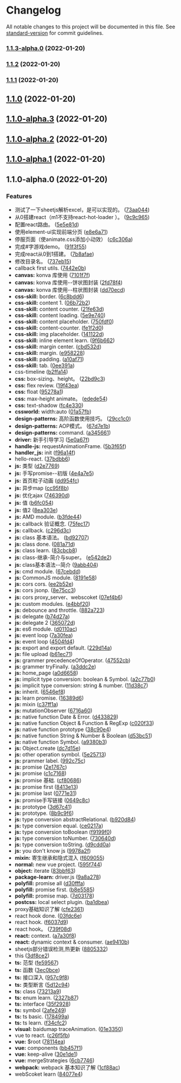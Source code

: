 # Changelog

All notable changes to this project will be documented in this file. See [standard-version](https://github.com/conventional-changelog/standard-version) for commit guidelines.

### [1.1.3-alpha.0](https://github.com/keepAwayFrom404/new-me/compare/v1.1.2...v1.1.3-alpha.0) (2022-01-20)

### [1.1.2](https://github.com/keepAwayFrom404/new-me/compare/v1.1.1...v1.1.2) (2022-01-20)

### [1.1.1](https://github.com/keepAwayFrom404/new-me/compare/v1.1.0...v1.1.1) (2022-01-20)

## [1.1.0](https://github.com/keepAwayFrom404/new-me/compare/v1.1.0-alpha.3...v1.1.0) (2022-01-20)

## [1.1.0-alpha.3](https://github.com/keepAwayFrom404/new-me/compare/v1.1.0-alpha.2...v1.1.0-alpha.3) (2022-01-20)

## [1.1.0-alpha.2](https://github.com/keepAwayFrom404/new-me/compare/v1.1.0-alpha.1...v1.1.0-alpha.2) (2022-01-20)

## [1.1.0-alpha.1](https://github.com/keepAwayFrom404/new-me/compare/v1.1.0-alpha.0...v1.1.0-alpha.1) (2022-01-20)

## 1.1.0-alpha.0 (2022-01-20)


### Features

* 测试了一下sheetjs解析excel，是可以实现的。 ([73aa044](https://github.com/keepAwayFrom404/new-me/commit/73aa044f54a5cde76f3d93d919d3ffb6ff8d0403))
* 从0搭建react（m1不支持react-hot-loader ）。 ([9c9c965](https://github.com/keepAwayFrom404/new-me/commit/9c9c96513a95e101e6a2ffefca3cf4ef3d0f5230))
* 配置react路由。 ([5e5e81d](https://github.com/keepAwayFrom404/new-me/commit/5e5e81d111f17f7b01c653d655eefba19bf54854))
* 使用element-ui实现前端分页 ([e8e6a71](https://github.com/keepAwayFrom404/new-me/commit/e8e6a71515630509cf23afdd5f5ff8d4d0358e4b))
* 停服页面（使animate.css添加小动效） ([c6c306a](https://github.com/keepAwayFrom404/new-me/commit/c6c306aad6e75a3748f9877fa8dd44bac32b81fc))
* 完成#字游戏demo。 ([91f3f55](https://github.com/keepAwayFrom404/new-me/commit/91f3f55d592f6b5fe91d286b9ef39a375cef907e))
* 完成react从0到1搭建。 ([7b8afae](https://github.com/keepAwayFrom404/new-me/commit/7b8afaebd71491d83498120223cda7ada84d02fc))
* 修改目录名。 ([737eb15](https://github.com/keepAwayFrom404/new-me/commit/737eb15be9c11d3442866c94ef3920ccd0fd7d34))
* callback first utils. ([7442e0b](https://github.com/keepAwayFrom404/new-me/commit/7442e0bee28c5d790d88dfc02129e99f979391cb))
* **canvas:** konva 库使用 ([7101f7f](https://github.com/keepAwayFrom404/new-me/commit/7101f7fa5a361d38dadb9cb458c0a7782f61211d))
* **canvas:** konva 库使用--饼状图封装 ([2fd78f4](https://github.com/keepAwayFrom404/new-me/commit/2fd78f4704df6a78bd4c2e9d671fbb97f861af18))
* **canvas:** konva 库使用--柱状图封装 ([dd70ecd](https://github.com/keepAwayFrom404/new-me/commit/dd70ecd740c6a1264f20735d4001cc5aab821c1f))
* **css-skill:** border. ([6c8bdd6](https://github.com/keepAwayFrom404/new-me/commit/6c8bdd6e859b23634b3be2fe607dbc7dba2a44c3))
* **css-skill:** content 1. ([06b72b2](https://github.com/keepAwayFrom404/new-me/commit/06b72b25b50392b958e1ea68522a544781b2b8f7))
* **css-skill:** content counter. ([21fe63d](https://github.com/keepAwayFrom404/new-me/commit/21fe63da5d606ba736015f92ce305754a6308714))
* **css-skill:** content loading. ([5e9e740](https://github.com/keepAwayFrom404/new-me/commit/5e9e74083812e985d0ea2e6247e3da9628dc135b))
* **css-skill:** content placeholder. ([750fdf0](https://github.com/keepAwayFrom404/new-me/commit/750fdf016ba741be504129053fd1d69909144e15))
* **css-skill:** content-counter. ([fe1f2d0](https://github.com/keepAwayFrom404/new-me/commit/fe1f2d09cbc00937d7069962a416f6623b1162fe))
* **css-skill:** img placeholder. ([141122d](https://github.com/keepAwayFrom404/new-me/commit/141122de8a4813d1a839d2f688db41ccb52c4740))
* **css-skill:** inline element learn. ([9f6b662](https://github.com/keepAwayFrom404/new-me/commit/9f6b662d1f3130dab083584f10efc989e31144e2))
* **css-skill:** margin center. ([cbd532d](https://github.com/keepAwayFrom404/new-me/commit/cbd532d333dc5a3f20e2a352ce5b969984d215d6))
* **css-skill:** margin. ([e958228](https://github.com/keepAwayFrom404/new-me/commit/e958228697af99a48596c8c711f18ae3db1b7054))
* **css-skill:** padding. ([a10af71](https://github.com/keepAwayFrom404/new-me/commit/a10af71d9e04c62c86044d7027fd980f0b21aca3))
* **css-skill:** tab. ([0ee391a](https://github.com/keepAwayFrom404/new-me/commit/0ee391ad54ec849b744c21e04660d40fb10b4875))
* css-timeline ([b2ffa14](https://github.com/keepAwayFrom404/new-me/commit/b2ffa14e17ffee3180524a8b0abc60970ee443fb))
* **css:** box-sizing、height。 ([22bd9c3](https://github.com/keepAwayFrom404/new-me/commit/22bd9c3ea66c111b7c2d37d7a950fbf9c592bc26))
* **css:** flex review. ([19f43ea](https://github.com/keepAwayFrom404/new-me/commit/19f43ead56c0f4e575611ad3bbfbe12171f175ba))
* **css:** float ([95278a1](https://github.com/keepAwayFrom404/new-me/commit/95278a1702220262f78dfae18f72b8dee2048091))
* **css:** max-height animate。 ([edede54](https://github.com/keepAwayFrom404/new-me/commit/edede544e4ad443c5abb22351f14dc7c63d98e81))
* **css:** text-shadow ([fc4e330](https://github.com/keepAwayFrom404/new-me/commit/fc4e3309b92ad88618ff4cf24bb584398c4e144c))
* **cssworld:** width:auto ([01a57fb](https://github.com/keepAwayFrom404/new-me/commit/01a57fb413a758d4e1d2dc58b6f9b2173b35daad))
* **design-patterns:** 高阶函数使用技巧。 ([29cc1c0](https://github.com/keepAwayFrom404/new-me/commit/29cc1c000a70b9d878f7e33a09ef8b3854e44795))
* **design-patterns:** AOP模式。 ([67d7e1b](https://github.com/keepAwayFrom404/new-me/commit/67d7e1bd2cba575edb1fd408852ec774be4de9d2))
* **design-patterns:** command. ([a345661](https://github.com/keepAwayFrom404/new-me/commit/a3456618fa7bac6c2fc22f315f721ac5af52e758))
* **driver:** 新手引导学习 ([5e0a67f](https://github.com/keepAwayFrom404/new-me/commit/5e0a67faf8d1f818fe718cedfde088d1949fd0d4))
* **handle-js:** requestAnimationFrame. ([5b3f65f](https://github.com/keepAwayFrom404/new-me/commit/5b3f65f9f26894a822d87e5884c852d0676a0656))
* **handler_js:** init ([f96a14f](https://github.com/keepAwayFrom404/new-me/commit/f96a14f0b85eae06cf06ede46943372907d881d3))
* hello-react. ([37bdbb6](https://github.com/keepAwayFrom404/new-me/commit/37bdbb6a77316c41964a666551a35e148d94fba1))
* **js:** 类型 ([d2e7769](https://github.com/keepAwayFrom404/new-me/commit/d2e776956941e4cabff01cc9cc169968613b2be1))
* **js:** 手写promise--初版 ([4e4a7e5](https://github.com/keepAwayFrom404/new-me/commit/4e4a7e554d21078e1ad913ef0ff7f5ded9f9d636))
* **js:** 首页粒子动画 ([dd954fc](https://github.com/keepAwayFrom404/new-me/commit/dd954fcf56c63831d3a50d235dd234f741096d5e))
* **js:** 异步map ([cc95f8b](https://github.com/keepAwayFrom404/new-me/commit/cc95f8b17a2607a38be7286310b94b1067bfab39))
* **js:** 优化ajax ([746390d](https://github.com/keepAwayFrom404/new-me/commit/746390d818c16a5af9b5ff577545b2fc3510ebd3))
* **js:** 值 ([b6fc054](https://github.com/keepAwayFrom404/new-me/commit/b6fc0549557722f3c9002a43d8a71bf74bc132a5))
* **js:** 值2 ([8ea303e](https://github.com/keepAwayFrom404/new-me/commit/8ea303e04de69864a0167e43fc9f6517a78297aa))
* **js:** AMD module. ([b3fde44](https://github.com/keepAwayFrom404/new-me/commit/b3fde4448c0133022451185b8d86e50f28e160f3))
* **js:** callback 验证概念. ([75fec17](https://github.com/keepAwayFrom404/new-me/commit/75fec1744d524619265f28a6ac3001b06c53bcba))
* **js:** callback. ([c296d3c](https://github.com/keepAwayFrom404/new-me/commit/c296d3cf04a5e4fa0b5f2d80de70fccd99e3eae9))
* **js:** class 基本语法。 ([bd92707](https://github.com/keepAwayFrom404/new-me/commit/bd927070036360cf79539b9eb876dd1ea9550ce4))
* **js:** class done. ([081a71d](https://github.com/keepAwayFrom404/new-me/commit/081a71d0fe0000006f2ccb1c8a8d3bbf3539a006))
* **js:** class learn. ([83cbcb8](https://github.com/keepAwayFrom404/new-me/commit/83cbcb86ab50867b7df4544f8501baf24c4ca38d))
* **js:** class-继承-简介与super。 ([e542de2](https://github.com/keepAwayFrom404/new-me/commit/e542de289c5e4c15f4ee4cb7f220efb95a948d89))
* **js:** class基本语法--简介 ([9abb404](https://github.com/keepAwayFrom404/new-me/commit/9abb4044a562fd8b2df2faa81e09ce6c36470995))
* **js:** cmd module. ([67cebdd](https://github.com/keepAwayFrom404/new-me/commit/67cebdd845ee994a339c5fa5de9dc22aefb7329b))
* **js:** CommonJS module. ([8191e58](https://github.com/keepAwayFrom404/new-me/commit/8191e586b7ae893e19a81b3878a8a86feb42cb4b))
* **js:** cors cors. ([ee2b52e](https://github.com/keepAwayFrom404/new-me/commit/ee2b52e899e7e4aa283ed9edb91ed6e5735c49e4))
* **js:** cors jsonp. ([8e75cc3](https://github.com/keepAwayFrom404/new-me/commit/8e75cc3d3c293ec097bb69e4121bee0e4bb762a3))
* **js:** cors proxy_server、webscoket ([07ef4b6](https://github.com/keepAwayFrom404/new-me/commit/07ef4b682518275d45600719a46dd44f32189558))
* **js:** custom modules. ([e4bbf20](https://github.com/keepAwayFrom404/new-me/commit/e4bbf2000d247b1938da994538a1f35ff321c496))
* **js:** debounce and throttle. ([882a723](https://github.com/keepAwayFrom404/new-me/commit/882a723d06b1843333a296e1e73d1fb20e234e4c))
* **js:** delegate ([b74d27a](https://github.com/keepAwayFrom404/new-me/commit/b74d27a4f23f805d087765dffd8e99c6e3f32ac8))
* **js:** delegate 2 ([365072d](https://github.com/keepAwayFrom404/new-me/commit/365072d3b676140916bd41ff2e2f958ad230208d))
* **js:** es6 module. ([d0110ac](https://github.com/keepAwayFrom404/new-me/commit/d0110ac59a3eb2a767d0e013392904841d196fab))
* **js:** event loop ([7a30fea](https://github.com/keepAwayFrom404/new-me/commit/7a30fea709342893858519d0f5ff47cf036e7a4c))
* **js:** event loop ([4504fd4](https://github.com/keepAwayFrom404/new-me/commit/4504fd496dbd32fe8f0e47b5c0e6aa7a71c78b3c))
* **js:** export and export default. ([229d14a](https://github.com/keepAwayFrom404/new-me/commit/229d14a6e178d01869828b88908a6c0077c8ccc7))
* **js:** file upload ([b61ec71](https://github.com/keepAwayFrom404/new-me/commit/b61ec716cb42e784b632dc1e630d45913e0af2d8))
* **js:** grammer precedenceOfOperator. ([47552cb](https://github.com/keepAwayFrom404/new-me/commit/47552cb54eeef097cd69b6527a1a208ce964c61e))
* **js:** grammer tryFinally. ([a3ddc2e](https://github.com/keepAwayFrom404/new-me/commit/a3ddc2e137e225f3dbf5fed8587330826e6b4b41))
* **js:** home_page ([a0d6658](https://github.com/keepAwayFrom404/new-me/commit/a0d665851f96dbe6a566b7f160ec808eb35659dc))
* **js:** implicit type conversion: boolean & Symbol. ([a2c77b0](https://github.com/keepAwayFrom404/new-me/commit/a2c77b0b3701e032996a4cce80552cb72330e0cf))
* **js:** implicit type conversion: string & number. ([11d38c7](https://github.com/keepAwayFrom404/new-me/commit/11d38c7989d434a43b34336527e69da2f6471cd4))
* **js:** inherit. ([6546ef8](https://github.com/keepAwayFrom404/new-me/commit/6546ef83eaf92935757faeabbbf4b94e59f6a519))
* **js:** learn promise. ([16389d6](https://github.com/keepAwayFrom404/new-me/commit/16389d64a7e7d7fe3e8e8b97a89e8cbf2033c237))
* **js:** mixin ([c37ff1a](https://github.com/keepAwayFrom404/new-me/commit/c37ff1a3adee84249fb2d74d5a50d76a7ca2e386))
* **js:** mutationObserver ([6716a60](https://github.com/keepAwayFrom404/new-me/commit/6716a607884d64a1ed92552780d81739fe7bfaf7))
* **js:** native function Date & Error. ([d433829](https://github.com/keepAwayFrom404/new-me/commit/d433829883e3e4b19e0a6c6833584b4b9f7b185c))
* **js:** native function Object & Function & RegExp ([c020f33](https://github.com/keepAwayFrom404/new-me/commit/c020f330d4abccae27443c3354fc79aa45b9d972))
* **js:** native function prototype ([38c90e4](https://github.com/keepAwayFrom404/new-me/commit/38c90e44d8b5520ce73f8569939af4df7df79370))
* **js:** native function String & Number & Boolean ([d53bc51](https://github.com/keepAwayFrom404/new-me/commit/d53bc51805e8cba47bb16e683f7f49a3850d70fa))
* **js:** native function Symbol. ([a9380b3](https://github.com/keepAwayFrom404/new-me/commit/a9380b3c004fbec1bcf2942a87d1cb633577546a))
* **js:** Object.create ([dc7d15e](https://github.com/keepAwayFrom404/new-me/commit/dc7d15edf93c1a6314b3f3ed935ee63b9298d7c2))
* **js:** other operation symbol. ([5e25713](https://github.com/keepAwayFrom404/new-me/commit/5e25713c86d80d2eeec7b5d0b7dedac023a2e91a))
* **js:** prammer label. ([992c75c](https://github.com/keepAwayFrom404/new-me/commit/992c75c8d3788a56f2b25c3f3da0f7c13b3df256))
* **js:** promise ([2e1767c](https://github.com/keepAwayFrom404/new-me/commit/2e1767c770250ac0aed2daa7b2fbae1470ed56a8))
* **js:** promise ([c1c7168](https://github.com/keepAwayFrom404/new-me/commit/c1c716887e79ee410175ac00856c5fa1ccb944d8))
* **js:** promise 基础. ([cf80686](https://github.com/keepAwayFrom404/new-me/commit/cf80686a7cd251a378bf59d07720773c3f45dac9))
* **js:** promise first ([8413e13](https://github.com/keepAwayFrom404/new-me/commit/8413e1319d6bed0f2335a3d1479c9b5f8f7717ec))
* **js:** promise last ([0771e31](https://github.com/keepAwayFrom404/new-me/commit/0771e3123192c207fda96092b1c493019db26f2a))
* **js:** promise手写链接 ([0649c8c](https://github.com/keepAwayFrom404/new-me/commit/0649c8c56f6ea398542360425b7a98dbc571365c))
* **js:** prototype ([3d67c41](https://github.com/keepAwayFrom404/new-me/commit/3d67c4195304c10ddfae3b7d1ddb5c09cd389d38))
* **js:** prototype. ([8b9c9f6](https://github.com/keepAwayFrom404/new-me/commit/8b9c9f68417f6494ba46e1c5bd9b2d29cf62d8a5))
* **js:** type conversion abstractRelational. ([b920d84](https://github.com/keepAwayFrom404/new-me/commit/b920d8425969c2784f5a8ae252adf18ab7aa7a3c))
* **js:** type conversion equal. ([ce0217a](https://github.com/keepAwayFrom404/new-me/commit/ce0217a5f161c7e0e8cbcd63a733609bd779118e))
* **js:** type conversion toBoolean ([f9199f0](https://github.com/keepAwayFrom404/new-me/commit/f9199f0b9fc2e80dbd979caf19708330566f937a))
* **js:** type conversion toNumber. ([730640d](https://github.com/keepAwayFrom404/new-me/commit/730640d8d4009f0d4f35ab385b5313b71d5644a9))
* **js:** type conversion toString. ([d9cdd0a](https://github.com/keepAwayFrom404/new-me/commit/d9cdd0a79e2f3edeef1e135c53ddf3793a1fe328))
* **js:** you don't know js ([9978a2f](https://github.com/keepAwayFrom404/new-me/commit/9978a2f7a451b0bc7ab895bfbeb8571e0dcbc399))
* **mixin:** 寄生继承和隐式混入 ([f609055](https://github.com/keepAwayFrom404/new-me/commit/f609055894cc6d01ff5cba4ca29252513389edd8))
* **normal:** new vue project. ([595f744](https://github.com/keepAwayFrom404/new-me/commit/595f74497288716e91ed72c50f5b95081e5571d2))
* **object:** iterate ([83bbf63](https://github.com/keepAwayFrom404/new-me/commit/83bbf63486eae2675ae2b635e4886e05a4914ee0))
* **package-learn:** driver.js ([9a8a278](https://github.com/keepAwayFrom404/new-me/commit/9a8a278e3326ca2b88aef521836f986888203ccf))
* **polyfill:** promise all ([d30fffa](https://github.com/keepAwayFrom404/new-me/commit/d30fffa058d782837c523bb52151dff26d2b0833))
* **polyfill:** promise first. ([b8e5585](https://github.com/keepAwayFrom404/new-me/commit/b8e5585f08c81e677d779f176ce23643e1447538))
* **polyfill:** promise map. ([7d03178](https://github.com/keepAwayFrom404/new-me/commit/7d03178d5a1cd08360380b654fa823963f51fc03))
* **postcss:** local select plugin. ([ba1dbea](https://github.com/keepAwayFrom404/new-me/commit/ba1dbea338313e9e72a487c893004bb9981c7b31))
* proxy基础知识了解 ([cfe2361](https://github.com/keepAwayFrom404/new-me/commit/cfe23613271a3c5802d84298cc51dda8ead034c2))
* react hook done. ([03fdc6e](https://github.com/keepAwayFrom404/new-me/commit/03fdc6e1ace91e54d9a61fa919dbd4808f6309dd))
* react hook. ([f6037d9](https://github.com/keepAwayFrom404/new-me/commit/f6037d904402f11345ba77afaba34dfb59dbffea))
* react hook。 ([739f08d](https://github.com/keepAwayFrom404/new-me/commit/739f08d176611f25ba94c585b0aebbdd1ad5af84))
* **react:** context. ([a7a30f8](https://github.com/keepAwayFrom404/new-me/commit/a7a30f827c0da6242174fdc971175473aece3b64))
* **react:** dynamic context & consumer. ([ae9410b](https://github.com/keepAwayFrom404/new-me/commit/ae9410bfbf5829d5e7803fd593037792024a7a9a))
* sheetjs部分错误检测,热更新 ([8805332](https://github.com/keepAwayFrom404/new-me/commit/8805332f6f470017e73de8bf928bbe86913abeed))
* this ([3df8ce2](https://github.com/keepAwayFrom404/new-me/commit/3df8ce264520b467aeae55cc8269066d28bac279))
* **ts:** 范型 ([fe59567](https://github.com/keepAwayFrom404/new-me/commit/fe59567bc532768db90533e66d0156c1a7f29db5))
* **ts:** 函数 ([3ec0bce](https://github.com/keepAwayFrom404/new-me/commit/3ec0bcee5739c6d3a90507645ce7fcf3c60d3447))
* **ts:** 接口深入 ([957c9f8](https://github.com/keepAwayFrom404/new-me/commit/957c9f8685c0753fc1e4acff635a031ff062e21f))
* **ts:** 类型断言 ([5d12c94](https://github.com/keepAwayFrom404/new-me/commit/5d12c9463e1a8a4e172ebec1b1e271c2ee8030a7))
* **ts:** class ([73213a9](https://github.com/keepAwayFrom404/new-me/commit/73213a97f50b3ec0fff265a65887ec31c5002263))
* **ts:** enum learn. ([2327b87](https://github.com/keepAwayFrom404/new-me/commit/2327b87aafbdf18c386671fc81d829271e18f43b))
* **ts:** interface ([35f2928](https://github.com/keepAwayFrom404/new-me/commit/35f2928a64163cd06777b1e697ea2949f1ec8f88))
* **ts:** symbol ([2afe249](https://github.com/keepAwayFrom404/new-me/commit/2afe2497570a1a3a5c03e63d9c8e8b0f1405a43a))
* **ts:** ts basic. ([178499a](https://github.com/keepAwayFrom404/new-me/commit/178499af5ba3bf3318e0752f1d0ffdc23c54b4b5))
* **ts:** ts learn. ([f34cfc2](https://github.com/keepAwayFrom404/new-me/commit/f34cfc2476246e017c36eebeefe9995253206d49))
* **visual:** baidumap traceAnimation. ([01e3350](https://github.com/keepAwayFrom404/new-me/commit/01e33505496692a207ae9172feb0c8558652fbd6))
* vue to react. ([c26f5fb](https://github.com/keepAwayFrom404/new-me/commit/c26f5fb5a9de72064de36bab6ab2876a614dcb8f))
* **vue:** $root ([78114ea](https://github.com/keepAwayFrom404/new-me/commit/78114ea6fb41bb1bcb827704e5fd158c926bf763))
* **vue:** components ([bb457f1](https://github.com/keepAwayFrom404/new-me/commit/bb457f1e61388371125ffae0e341f0a40ca7d7c0))
* **vue:** keep-alive ([30e1de1](https://github.com/keepAwayFrom404/new-me/commit/30e1de1dd3d2417fda0a286f15dce8ecd28e8956))
* **vue:** mergeStrategies ([6cb7746](https://github.com/keepAwayFrom404/new-me/commit/6cb77460c8947f66579a6cb7e5e38a7ec55e104f))
* **webpack:** webpack 基本知识了解 ([1cf88ac](https://github.com/keepAwayFrom404/new-me/commit/1cf88acb11464c1e37e98792f22fbf52f4782c54))
* webScoket learn ([84077e4](https://github.com/keepAwayFrom404/new-me/commit/84077e420e1d4e23b0fdff1fa1e5f07dd9d09385))
